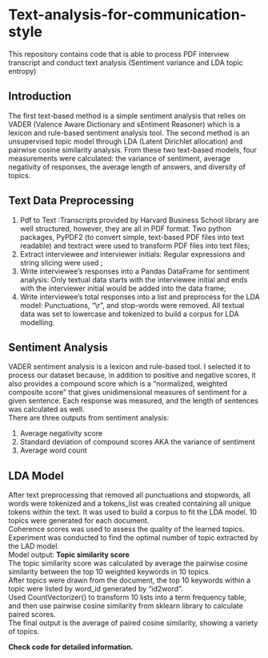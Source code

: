 # Text-analysis-for-communication-style<br>
This repository contains code that is able to process PDF interview transcript and conduct text analysis (Sentiment variance and LDA topic entropy)
## Introduction
The first text-based method is a simple sentiment analysis that relies on VADER (Valence Aware Dictionary and sEntiment Reasoner) which is a lexicon and rule-based sentiment analysis tool. The second method is an unsupervised topic model through LDA (Latent Dirichlet allocation) and pairwise cosine similarity analysis. From these two text-based models, four measurements were calculated: the variance of sentiment, average negativity of responses, the average length of answers, and diversity of topics. 
## Text Data Preprocessing
<ol>
<li>Pdf to Text :Transcripts provided by Harvard Business School library are well structured, however, they are all in PDF format.  Two python packages, PyPDF2 (to convert simple, text-based PDF files into text readable) and textract were used to transform PDF files into text files;
<li> Extract interviewee and interviewer initials: Regular expressions and string slicing were used ;
<li> Write interviewee’s responses into a Pandas DataFrame for sentiment analysis: Only textual data starts with the interviewee initial and ends with the interviewer initial would be added into the data frame;
<li>Write interviewee’s total responses into a list and preprocess for the LDA model: Punctuations, “\r”, and stop-words were removed. All textual data was set to lowercase and tokenized to build a corpus for LDA modelling.
</ol>

## Sentiment Analysis
VADER sentiment analysis is a lexicon and rule-based tool. I selected it to process our dataset because, in addition to positive and negative scores, it also provides a compound score which is a “normalized, weighted composite score” that gives unidimensional measures of sentiment for a given sentence. Each response was measured, and the length of sentences was calculated as well. <br>
There are three outputs from sentiment analysis: <br>
1) Average negativity score <br>
2) Standard deviation of compound scores AKA the variance of sentiment <br>
3) Average word count

## LDA Model
After text preprocessing that removed all punctuations and stopwords, all words were tokenized and a tokens_list was created containing all unique tokens within the text. It was used to build a corpus to fit the LDA model. 10 topics were generated for each document.<br>
Coherence scores was used to assess the quality of the learned topics.<br>
Experiment was conducted to find the optimal number of topic extracted by the LAD model. <br>
Model output: <b>Topic similarity score</b><br>
The topic similarity score was calculated by average the pairwise cosine similarity between the top 10 weighted keywords in 10 topics.<br> 
After topics were drawn from the document, the top 10 keywords within a topic were listed by word_id generated by “id2word”.<br>
Used CountVectorizer() to transform 10 lists into a term frequency table, and then use pairwise cosine similarity from sklearn library to calculate paired scores. <br>
The final output is the average of paired cosine similarity, showing a variety of topics. <br>
 
<b>Check code for detailed information.</b>

